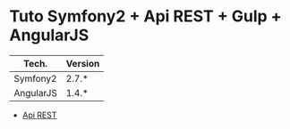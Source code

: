 Tuto Symfony2 + Api REST + Gulp + AngularJS
===========================================

| Tech.                   | Version     |
| ----------------------- | ----------- |
| Symfony2                | 2.7.*       |
| AngularJS               | 1.4.*       |



+ [Api REST](md/api_rest.md)
